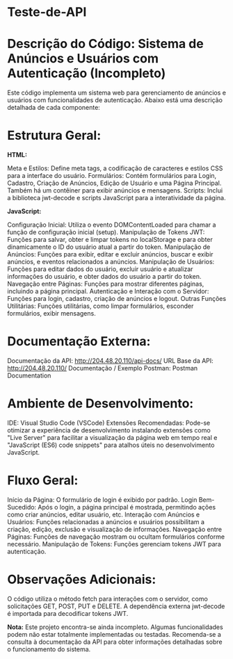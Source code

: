 # Teste-de-API

# Descrição do Código: Sistema de Anúncios e Usuários com Autenticação (Incompleto)

Este código implementa um sistema web para gerenciamento de anúncios e usuários com funcionalidades de autenticação. Abaixo está uma descrição detalhada de cada componente:

# Estrutura Geral:
**HTML:**

Meta e Estilos: Define meta tags, a codificação de caracteres e estilos CSS para a interface do usuário.
Formulários: Contém formulários para Login, Cadastro, Criação de Anúncios, Edição de Usuário e uma Página Principal. Também há um contêiner para exibir anúncios e mensagens.
Scripts: Inclui a biblioteca jwt-decode e scripts JavaScript para a interatividade da página.

**JavaScript:**

Configuração Inicial: Utiliza o evento DOMContentLoaded para chamar a função de configuração inicial (setup).
Manipulação de Tokens JWT: Funções para salvar, obter e limpar tokens no localStorage e para obter dinamicamente o ID do usuário atual a partir do token.
Manipulação de Anúncios: Funções para exibir, editar e excluir anúncios, buscar e exibir anúncios, e eventos relacionados a anúncios.
Manipulação de Usuários: Funções para editar dados do usuário, excluir usuário e atualizar informações do usuário, e obter dados do usuário a partir do token.
Navegação entre Páginas: Funções para mostrar diferentes páginas, incluindo a página principal.
Autenticação e Interação com o Servidor: Funções para login, cadastro, criação de anúncios e logout.
Outras Funções Utilitárias: Funções utilitárias, como limpar formulários, esconder formulários, exibir mensagens.

# Documentação Externa:
Documentação da API: http://204.48.20.110/api-docs/
URL Base da API: http://204.48.20.110/
Documentação / Exemplo Postman: Postman Documentation

# Ambiente de Desenvolvimento:
IDE: Visual Studio Code (VSCode)
Extensões Recomendadas: Pode-se otimizar a experiência de desenvolvimento instalando extensões como "Live Server" para facilitar a visualização da página web em tempo real e "JavaScript (ES6) code snippets" para atalhos úteis no desenvolvimento JavaScript.

# Fluxo Geral:
Início da Página: O formulário de login é exibido por padrão.
Login Bem-Sucedido: Após o login, a página principal é mostrada, permitindo ações como criar anúncios, editar usuário, etc.
Interação com Anúncios e Usuários: Funções relacionadas a anúncios e usuários possibilitam a criação, edição, exclusão e visualização de informações.
Navegação entre Páginas: Funções de navegação mostram ou ocultam formulários conforme necessário.
Manipulação de Tokens: Funções gerenciam tokens JWT para autenticação.

# Observações Adicionais:
O código utiliza o método fetch para interações com o servidor, como solicitações GET, POST, PUT e DELETE.
A dependência externa jwt-decode é importada para decodificar tokens JWT.

**Nota:** Este projeto encontra-se ainda incompleto. Algumas funcionalidades podem não estar totalmente implementadas ou testadas. Recomenda-se a consulta à documentação da API para obter informações detalhadas sobre o funcionamento do sistema.
